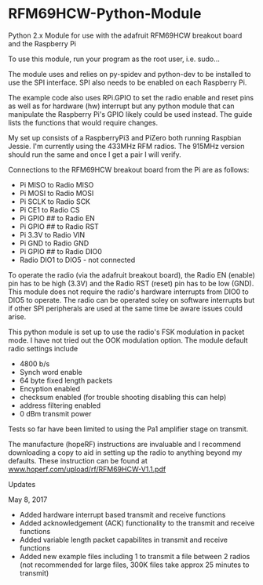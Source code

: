 # RFM69HCW-Python-Module
Python 2.x Module for use with the adafruit RFM69HCW breakout board
and the Raspberry Pi

To use this module, run your program as the root user,  i.e. sudo...

The module uses and relies on py-spidev and python-dev to be installed 
to use the SPI interface. SPI also needs to be enabled on each Raspberry Pi.

The example code also uses RPi.GPIO to set the radio enable and reset 
pins as well as for hardware (hw) interrupt but any python module that can 
manipulate the Raspberry Pi's GPIO likely could be used instead. The guide lists
the functions that would require changes.

My set up consists of a RaspberryPi3 and PiZero both running Raspbian Jessie.
I'm currently using the 433MHz RFM radios.  The 915MHz version should
run the same and once I get a pair I will verify.

Connections to the RFM69HCW breakout board from the Pi are as follows:

- Pi MISO to Radio MISO
- Pi MOSI to Radio MOSI
- Pi SCLK to Radio SCK
- Pi CE1 to Radio CS
- Pi GPIO ## to Radio EN
- Pi GPIO ## to Radio RST
- Pi 3.3V to Radio VIN
- Pi GND to Radio GND 
- Pi GPIO ## to Radio DIO0 
- Radio DIO1 to DIO5 - not connected

To operate the radio (via the adafruit breakout board), the Radio EN (enable) pin
has to be high (3.3V) and the Radio RST (reset) pin has to be low (GND). This module
does not require the radio's hardware interrupts from DIO0 to DIO5 to operate. The
radio can be operated soley on software interrupts but if other SPI peripherals are 
used at the same time be aware issues could arise.

This python module is set up to use the radio's FSK modulation in packet mode.
I have not tried out the OOK modulation option. The module default radio settings include
- 4800 b/s
- Synch word enable
- 64 byte fixed length packets
- Encyption enabled
- checksum enabled (for trouble shooting disabling this can help)
- address filtering enabled
- 0 dBm transmit power

Tests so far have been limited to using the Pa1 amplifier stage on transmit.

The manufacture (hopeRF) instructions are invaluable and I recommend downloading a copy
to aid in setting up the radio to anything beyond my defaults. These instruction
can be found at www.hoperf.com/upload/rf/RFM69HCW-V1.1.pdf  

Updates

May 8, 2017 
- Added hardware interrupt based transmit and receive functions
- Added acknowledgement (ACK) functionality to the transmit and 
  receive functions
- Added variable length packet capabilites in transmit and receive
  functions
- Added new example files including 1 to transmit a file between
  2 radios (not recommended for large files, 300K files take approx
  25 minutes to transmit)

